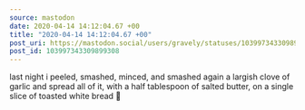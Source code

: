 ```yaml
---
source: mastodon
date: 2020-04-14 14:12:04.67 +00
title: "2020-04-14 14:12:04.67 +00"
post_uri: https://mastodon.social/users/gravely/statuses/103997343309899308
post_id: 103997343309899308
---
```

last night i peeled, smashed, minced, and smashed again a largish clove of garlic and spread all of it, with a half tablespoon of salted butter, on a single slice of toasted white bread 👅


